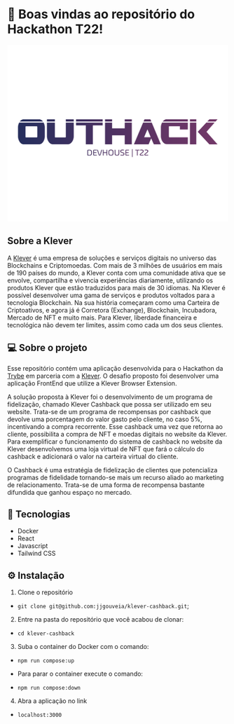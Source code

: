 # 🔆 <strong>Boas vindas ao repositório do Hackathon T22!</strong>

![Hackaton T22](./img/06-LOGO.png)

## Sobre a Klever

A [Klever](https://klever.finance/) é uma empresa de soluções e serviços digitais no universo das Blockchains e Criptomoedas.
Com mais de 3 milhões de usuários em mais de 190 países do mundo, a Klever conta com uma comunidade ativa que se envolve, compartilha e vivencia experiências diariamente, utilizando os produtos Klever que estão traduzidos para mais de 30 idiomas.
Na Klever é possível desenvolver uma gama de serviços e produtos voltados para a tecnologia Blockchain. Na sua história começaram como uma Carteira de Criptoativos, e agora já é Corretora (Exchange), Blockchain, Incubadora, Mercado de NFT e muito mais.
Para Klever, liberdade financeira e tecnológica não devem ter limites, assim como cada um dos seus clientes.

## 💻 Sobre o projeto

Esse repositório contém uma aplicação desenvolvida para o Hackathon da [Trybe](https://www.betrybe.com/) em parceria com a [Klever](https://klever.finance/). O desafio proposto foi desenvolver uma aplicação FrontEnd que utilize a Klever Browser Extension.

A solução proposta à Klever foi o desenvolvimento de um programa de fidelização, chamado Klever Cashback que possa ser utilizado em seu website. Trata-se de um programa de recompensas por cashback que devolve uma porcentagem do valor gasto pelo cliente, no caso 5%, incentivando a compra recorrente. Esse cashback uma vez que retorna ao cliente, possibilita a compra de NFT e moedas digitais no website da Klever. Para exemplificar o funcionamento do sistema de cashback no website da Klever desenvolvemos uma loja virtual de NFT que fará o cálculo do cashback e adicionará o valor na carteira virtual do cliente.

O Cashback é uma estratégia de fidelização de clientes que potencializa programas de fidelidade tornando-se mais um recurso aliado ao marketing de relacionamento. Trata-se de uma forma de recompensa bastante difundida que ganhou espaço no mercado.


## 🚀 Tecnologias

- Docker
- React
- Javascript
- Tailwind CSS

## ⚙️ Instalação

1. Clone o repositório

- `git clone git@github.com:jjgouveia/klever-cashback.git`;

2. Entre na pasta do repositório que você acabou de clonar:

- `cd klever-cashback`

3. Suba o container do Docker com o comando:

- `npm run compose:up`

- Para parar o container execute o comando:

- `npm run compose:down`

4. Abra a aplicação no link

- `localhost:3000`
